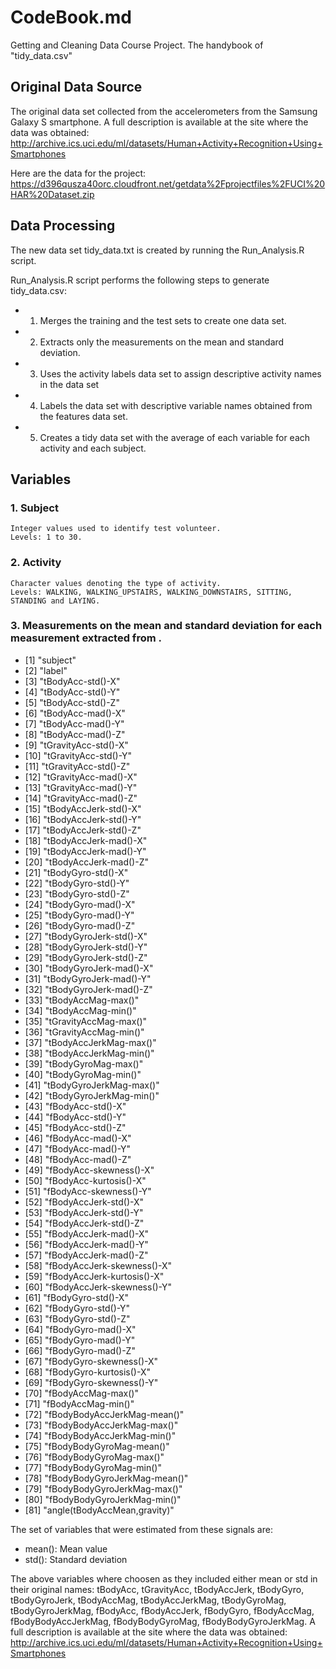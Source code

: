 # CodeBook.md
Getting and Cleaning Data Course Project.
The handybook of "tidy_data.csv"

## Original Data Source
The original data set collected from the accelerometers from the Samsung Galaxy S smartphone. A full description is available at the site where the data was obtained: http://archive.ics.uci.edu/ml/datasets/Human+Activity+Recognition+Using+Smartphones

Here are the data for the project: https://d396qusza40orc.cloudfront.net/getdata%2Fprojectfiles%2FUCI%20HAR%20Dataset.zip

## Data Processing

The new data set tidy_data.txt is created by running the Run_Analysis.R script.

Run_Analysis.R script performs the following steps to generate tidy_data.csv:
* 1. Merges the training and the test sets to create one data set.
* 2. Extracts only the measurements on the mean and standard deviation. 
* 3. Uses the activity labels data set to assign descriptive activity names in the data set
* 4. Labels the data set with descriptive variable names obtained from the features data set. 
* 5. Creates a tidy data set with the average of each variable for each activity and each subject.

## Variables

### 1. Subject
    Integer values used to identify test volunteer.
    Levels: 1 to 30.

### 2. Activity  
    Character values denoting the type of activity.
    Levels: WALKING, WALKING_UPSTAIRS, WALKING_DOWNSTAIRS, SITTING, STANDING and LAYING.

### 3. Measurements on the mean and standard deviation for each measurement extracted from .

* [1] "subject"
* [2] "label"                      
* [3] "tBodyAcc-std()-X"
* [4] "tBodyAcc-std()-Y"           
* [5] "tBodyAcc-std()-Z"
* [6] "tBodyAcc-mad()-X"           
* [7] "tBodyAcc-mad()-Y"
* [8] "tBodyAcc-mad()-Z"           
* [9] "tGravityAcc-std()-X"
* [10] "tGravityAcc-std()-Y"        
* [11] "tGravityAcc-std()-Z"
* [12] "tGravityAcc-mad()-X"        
* [13] "tGravityAcc-mad()-Y"
* [14] "tGravityAcc-mad()-Z"        
* [15] "tBodyAccJerk-std()-X"
* [16] "tBodyAccJerk-std()-Y"       
* [17] "tBodyAccJerk-std()-Z"
* [18] "tBodyAccJerk-mad()-X"       
* [19] "tBodyAccJerk-mad()-Y"
* [20] "tBodyAccJerk-mad()-Z"       
* [21] "tBodyGyro-std()-X"
* [22] "tBodyGyro-std()-Y"          
* [23] "tBodyGyro-std()-Z"
* [24] "tBodyGyro-mad()-X"          
* [25] "tBodyGyro-mad()-Y"
* [26] "tBodyGyro-mad()-Z"          
* [27] "tBodyGyroJerk-std()-X"
* [28] "tBodyGyroJerk-std()-Y"      
* [29] "tBodyGyroJerk-std()-Z"
* [30] "tBodyGyroJerk-mad()-X"      
* [31] "tBodyGyroJerk-mad()-Y"
* [32] "tBodyGyroJerk-mad()-Z"      
* [33] "tBodyAccMag-max()"
* [34] "tBodyAccMag-min()"          
* [35] "tGravityAccMag-max()"
* [36] "tGravityAccMag-min()"       
* [37] "tBodyAccJerkMag-max()"
* [38] "tBodyAccJerkMag-min()"      
* [39] "tBodyGyroMag-max()"
* [40] "tBodyGyroMag-min()"         
* [41] "tBodyGyroJerkMag-max()"
* [42] "tBodyGyroJerkMag-min()"     
* [43] "fBodyAcc-std()-X"
* [44] "fBodyAcc-std()-Y"           
* [45] "fBodyAcc-std()-Z"
* [46] "fBodyAcc-mad()-X"           
* [47] "fBodyAcc-mad()-Y"
* [48] "fBodyAcc-mad()-Z"           
* [49] "fBodyAcc-skewness()-X"
* [50] "fBodyAcc-kurtosis()-X"      
* [51] "fBodyAcc-skewness()-Y"
* [52] "fBodyAccJerk-std()-X"       
* [53] "fBodyAccJerk-std()-Y"
* [54] "fBodyAccJerk-std()-Z"       
* [55] "fBodyAccJerk-mad()-X"
* [56] "fBodyAccJerk-mad()-Y"       
* [57] "fBodyAccJerk-mad()-Z"
* [58] "fBodyAccJerk-skewness()-X"  
* [59] "fBodyAccJerk-kurtosis()-X"
* [60] "fBodyAccJerk-skewness()-Y"  
* [61] "fBodyGyro-std()-X"
* [62] "fBodyGyro-std()-Y"          
* [63] "fBodyGyro-std()-Z"
* [64] "fBodyGyro-mad()-X"          
* [65] "fBodyGyro-mad()-Y"
* [66] "fBodyGyro-mad()-Z"          
* [67] "fBodyGyro-skewness()-X"
* [68] "fBodyGyro-kurtosis()-X"     
* [69] "fBodyGyro-skewness()-Y"
* [70] "fBodyAccMag-max()"          
* [71] "fBodyAccMag-min()"
* [72] "fBodyBodyAccJerkMag-mean()" 
* [73] "fBodyBodyAccJerkMag-max()"
* [74] "fBodyBodyAccJerkMag-min()"  
* [75] "fBodyBodyGyroMag-mean()"
* [76] "fBodyBodyGyroMag-max()"     
* [77] "fBodyBodyGyroMag-min()"
* [78] "fBodyBodyGyroJerkMag-mean()"
* [79] "fBodyBodyGyroJerkMag-max()"
* [80] "fBodyBodyGyroJerkMag-min()" 
* [81] "angle(tBodyAccMean,gravity)"

The set of variables that were estimated from these signals are: 

* mean(): Mean value
* std(): Standard deviation

The above variables where choosen as they included either mean or std in their original names:
	tBodyAcc, tGravityAcc, tBodyAccJerk, tBodyGyro, tBodyGyroJerk, tBodyAccMag,
	tBodyAccJerkMag, tBodyGyroMag, tBodyGyroJerkMag, fBodyAcc, fBodyAccJerk, 
	fBodyGyro, fBodyAccMag, fBodyBodyAccJerkMag, fBodyBodyGyroMag, fBodyBodyGyroJerkMag.
A full description is available at the site where the data was obtained: http://archive.ics.uci.edu/ml/datasets/Human+Activity+Recognition+Using+Smartphones


